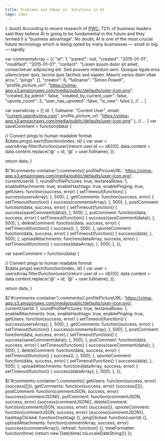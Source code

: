 ```yaml
---
title: Problems and Ideas vs. Solutions in AI
tags: idea
---
```


{:.boxit}
According to recent research of <a href="http://pwc.to/CISAI">PWC</a>, 72% of business leaders said they believe AI is going to be fundamental in the future and they termed it a “business advantage”. No doubt, AI is one of the most crucial future technology which is being opted by many businesses — small or big — rapidly.


<!-- Font Awesome -->
<link rel="stylesheet" href="https://use.fontawesome.com/releases/v5.2.0/css/all.css" integrity="sha384-hWVjflwFxL6sNzntih27bfxkr27PmbbK/iSvJ+a4+0owXq79v+lsFkW54bOGbiDQ" crossorigin="anonymous">

<!-- jQuery -->
<script src="https://code.jquery.com/jquery-3.3.1.min.js" integrity="sha384-tsQFqpEReu7ZLhBV2VZlAu7zcOV+rXbYlF2cqB8txI/8aZajjp4Bqd+V6D5IgvKT" crossorigin="anonymous"></script>

<!-- jquery.textcomplete plugin -->
<script type="text/javascript" src="https://cdnjs.cloudflare.com/ajax/libs/jquery.textcomplete/1.8.4/jquery.textcomplete.min.js"></script>

<link rel="stylesheet" href="css/jquery-comments.css">
<script src="js/jquery-comments.js"></script>

<div id="comments-container"></div>

var commentsArray = [{
   "id": 1,
   "parent": null,
   "created": "2015-01-01",
   "modified": "2015-01-01",
   "content": "Lorem ipsum dolor sit amet, consectetuer adipiscing elit. Sed posuere interdum sem. Quisque ligula eros ullamcorper quis, lacinia quis facilisis sed sapien. Mauris varius diam vitae arcu.",
   "pings": [],
   "creator": 6,
   "fullname": "Simon Powell",
   "profile_picture_url": "https://viima-app.s3.amazonaws.com/media/public/defaults/user-icon.png",
   "created_by_admin": false,
   "created_by_current_user": false,
   "upvote_count": 3,
   "user_has_upvoted": false,
   "is_new": false
},
// ...
]

var usersArray = [{
    id: 1,
    fullname: "Current User",
    email: "current.user@viima.com",
    profile_picture_url: "https://viima-app.s3.amazonaws.com/media/public/defaults/user-icon.png"
   },
   // ...
]
var saveComment = function(data) {

  // Convert pings to human readable format
  $(data.pings).each(function(index, id) {
    var user = usersArray.filter(function(user){return user.id == id})[0];
    data.content = data.content.replace('@' + id, '@' + user.fullname);
  });

  return data;
}

$('#comments-container').comments({
  profilePictureURL: 'https://viima-app.s3.amazonaws.com/media/public/defaults/user-icon.png',
  currentUserId: 1,
  roundProfilePictures: true,
  textareaRows: 1,
  enableAttachments: true,
  enableHashtags: true,
  enablePinging: true,
  getUsers: function(success, error) {
    setTimeout(function() {
      success(usersArray);
    }, 500);
  },
  getComments: function(success, error) {
    setTimeout(function() {
      success(commentsArray);
    }, 500);
  },
  postComment: function(data, success, error) {
    setTimeout(function() {
      success(saveComment(data));
    }, 500);
  },
  putComment: function(data, success, error) {
    setTimeout(function() {
      success(saveComment(data));
    }, 500);
  },
  deleteComment: function(data, success, error) {
    setTimeout(function() {
      success();
    }, 500);
  },
  upvoteComment: function(data, success, error) {
    setTimeout(function() {
      success(data);
    }, 500);
  },
  uploadAttachments: function(dataArray, success, error) {
    setTimeout(function() {
      success(dataArray);
    }, 500);
  },
});

var saveComment = function(data) {

  // Convert pings to human readable format
  $(data.pings).each(function(index, id) {
    var user = usersArray.filter(function(user){return user.id == id})[0];
    data.content = data.content.replace('@' + id, '@' + user.fullname);
  });

  return data;
}

$('#comments-container').comments({
  profilePictureURL: 'https://viima-app.s3.amazonaws.com/media/public/defaults/user-icon.png',
  currentUserId: 1,
  roundProfilePictures: true,
  textareaRows: 1,
  enableAttachments: true,
  enableHashtags: true,
  enablePinging: true,
  getUsers: function(success, error) {
    setTimeout(function() {
      success(usersArray);
    }, 500);
  },
  getComments: function(success, error) {
    setTimeout(function() {
      success(commentsArray);
    }, 500);
  },
  postComment: function(data, success, error) {
    setTimeout(function() {
      success(saveComment(data));
    }, 500);
  },
  putComment: function(data, success, error) {
    setTimeout(function() {
      success(saveComment(data));
    }, 500);
  },
  deleteComment: function(data, success, error) {
    setTimeout(function() {
      success();
    }, 500);
  },
  upvoteComment: function(data, success, error) {
    setTimeout(function() {
      success(data);
    }, 500);
  },
  uploadAttachments: function(dataArray, success, error) {
    setTimeout(function() {
      success(dataArray);
    }, 500);
  },
});


$('#comments-container').comments({
  getUsers: function(success, error) {success([])},
  getComments: function(success, error) {success([])},
  postComment: function(commentJSON, success, error) {success(commentJSON)},
  putComment: function(commentJSON, success, error) {success(commentJSON)},
  deleteComment: function(commentJSON, success, error) {success()},
  upvoteComment: function(commentJSON, success, error) {success(commentJSON)},
  hashtagClicked: function(hashtag) {},
  pingClicked: function(userId) {},
  uploadAttachments: function(commentArray, success, error) {success(commentArray)},
  refresh: function() {},
  timeFormatter: function(time) {return new Date(time).toLocaleDateString()}
});
